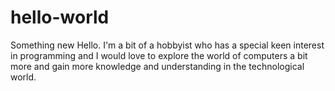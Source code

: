 # hello-world
Something new
Hello. I'm a bit of a hobbyist who has a special keen interest in programming and I would love to explore the world of computers a bit more and gain more knowledge and understanding in the technological world.

